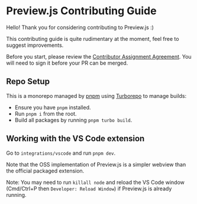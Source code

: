 # Preview.js Contributing Guide

Hello! Thank you for considering contributing to Preview.js :)

This contributing guide is quite rudimentary at the moment, feel free to suggest improvements.

Before you start, please review the [Contributor Assignment Agreement](./CAA.md). You will need to sign it before your PR can be merged.

## Repo Setup

This is a monorepo managed by [pnpm]([url](https://pnpm.io)) using [Turborepo](https://turbo.build) to manage builds:
- Ensure you have `pnpm` installed.
- Run `pnpm i` from the root.
- Build all packages by running `pnpm turbo build`.

## Working with the VS Code extension

Go to `integrations/vscode` and run `pnpm dev`.

Note that the OSS implementation of Preview.js is a simpler webview than the official packaged extension.

Note: You may need to run `killall node` and reload the VS Code window (Cmd/Ctrl+P then `Developer: Reload Window`) if Preview.js is already running.
